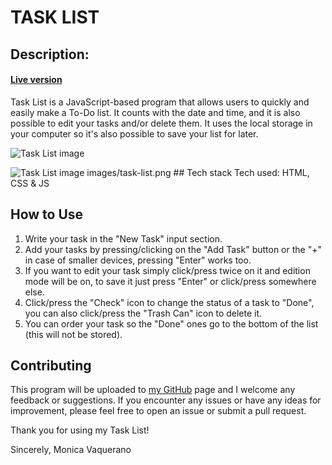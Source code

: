 # TASK LIST

## Description:
#### [Live version](https://monicavaquerano.github.io/challenges/tasks-list/app.html)
Task List is a JavaScript-based program that allows users to quickly and easily make a To-Do list. It counts with the date and time, and it is also possible to edit your tasks and/or delete them. It uses the local storage in your computer so it's also possible to save your list for later.

![Task List image]([https://picsum.photos/800/600](https://github.com/monicavaquerano/monicavaquerano.github.io/blob/main/images/task-list.png))

<img width="" alt="Task List image" src="https://github.com/monicavaquerano/monicavaquerano.github.io/blob/main/images/task-list.png">
images/task-list.png
## Tech stack
Tech used: HTML, CSS & JS

## How to Use
1. Write your task in the "New Task" input section.
2. Add your tasks by pressing/clicking on the "Add Task" button or the "+" in case of smaller devices, pressing "Enter" works too.
3. If you want to edit your task simply click/press twice on it and edition mode will be on, to save it just press "Enter" or click/press somewhere else.
4. Click/press the "Check" icon to change the status of a task to "Done", you can also click/press the "Trash Can" icon to delete it.
5. You can order your task so the "Done" ones go to the bottom of the list (this will not be stored).

## Contributing
This program will be uploaded to [my GitHub](https://github.com/monicavaquerano) page and I welcome any feedback or suggestions. If you encounter any issues or have any ideas for improvement, please feel free to open an issue or submit a pull request.

Thank you for using my Task List!

Sincerely,
Monica Vaquerano
